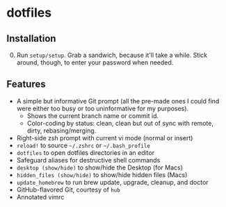 dotfiles
=========

Installation
------------
00. Run `setup/setup`. Grab a sandwich, because it'll take a while. Stick around,
though, to enter your password when needed.

Features
--------

* A simple but informative Git prompt (all the pre-made ones I could find were
  either too busy or too uninformative for my purposes).
    - Shows the current branch name or commit id.
    - Color-coding by status:
      clean, clean but out of sync with remote, dirty, rebasing/merging.
* Right-side zsh prompt with current vi mode (normal or insert)
* `reload!` to source `~/.zshrc` or `~/.bash_profile`
* `dotfiles` to open dotfiles directories in an editor
* Safeguard aliases for destructive shell commands
* `desktop (show/hide)` to show/hide the Desktop (for Macs)
* `hidden_files (show/hide)` to show/hide hidden files (Macs)
* `update_homebrew` to run brew update, upgrade, cleanup, and doctor
* GitHub-flavored Git, courtesy of `hub`
* Annotated vimrc
